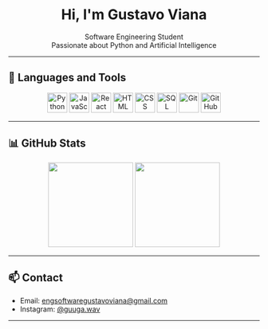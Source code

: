 <h1 align="center">Hi, I'm Gustavo Viana</h1>

<p align="center">
  Software Engineering Student <br>
  Passionate about Python and Artificial Intelligence
</p>

---

## 🧰 Languages and Tools

<div align="center">
  <img src="https://cdn.jsdelivr.net/gh/devicons/devicon/icons/python/python-original.svg" width="40" alt="Python"/>
  <img src="https://cdn.jsdelivr.net/gh/devicons/devicon/icons/javascript/javascript-original.svg" width="40" alt="JavaScript"/>
  <img src="https://cdn.jsdelivr.net/gh/devicons/devicon/icons/react/react-original.svg" width="40" alt="React"/>
  <img src="https://cdn.jsdelivr.net/gh/devicons/devicon/icons/html5/html5-original.svg" width="40" alt="HTML"/>
  <img src="https://cdn.jsdelivr.net/gh/devicons/devicon/icons/css3/css3-original.svg" width="40" alt="CSS"/>
  <img src="https://cdn.jsdelivr.net/gh/devicons/devicon/icons/mysql/mysql-original.svg" width="40" alt="SQL"/>
  <img src="https://cdn.jsdelivr.net/gh/devicons/devicon/icons/git/git-original.svg" width="40" alt="Git"/>
  <img src="https://cdn.jsdelivr.net/gh/devicons/devicon/icons/github/github-original.svg" width="40" alt="GitHub"/>
</div>

---

## 📊 GitHub Stats

<div align="center">
  <img height="170em" src="https://github-readme-stats.vercel.app/api?username=engguga&show_icons=true&theme=tokyonight&count_private=true"/>
  <img height="170em" src="https://github-readme-stats.vercel.app/api/top-langs/?username=enguga&layout=compact&langs_count=8&theme=tokyonight"/>
</div>

---

## 📫 Contact

- Email: [engsoftwaregustavoviana@gmail.com](mailto:engsoftwaregustavoviana@gmail.com)
- Instagram: [@guuga.wav](https://instagram.com/guuga.wav)

---
